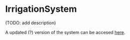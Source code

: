 # IrrigationSystem

(TODO: add description)

A updated (?) version of the system can be accesed [here](https://circuits.io/circuits/4600285-irrigation-system#breadboard).
